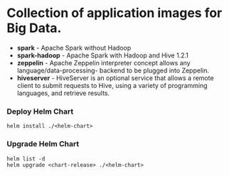 # Collection of application images for Big Data.

- **spark** - Apache Spark without Hadoop
- **spark-hadoop** - Apache Spark with Hadoop and Hive 1.2.1
- **zeppelin** - Apache Zeppelin interpreter concept allows any language/data-processing- backend to be plugged into Zeppelin.
- **hiveserver** - HiveServer is an optional service that allows a remote client to submit requests to Hive, using a variety of programming languages, and retrieve results.

### Deploy Helm Chart
```
helm install ./<helm-chart>
```
### Upgrade Helm Chart
```
helm list -d
helm upgrade <chart-release> ./<helm-chart>
```

